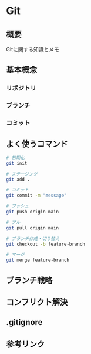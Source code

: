 # Git

## 概要
Gitに関する知識とメモ

## 基本概念

### リポジトリ

### ブランチ

### コミット

## よく使うコマンド

```bash
# 初期化
git init

# ステージング
git add .

# コミット
git commit -m "message"

# プッシュ
git push origin main

# プル
git pull origin main

# ブランチ作成・切り替え
git checkout -b feature-branch

# マージ
git merge feature-branch
```

## ブランチ戦略

## コンフリクト解決

## .gitignore

## 参考リンク
